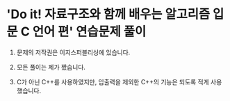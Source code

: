 # 'Do it! 자료구조와 함께 배우는 알고리즘 입문 C 언어 편' 연습문제 풀이

1. 문제의 저작권은 이지스퍼블리싱에 있습니다.

2. 모든 풀이는 제가 짰습니다.

3. C가 아닌 C++를 사용하였지만, 입출력을 제외한 C++의 기능은 되도록 적게 사용했습니다.
